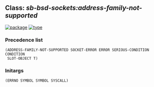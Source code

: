 ## Class: ***sb-bsd-sockets:address-family-not-supported***
[![package](https://img.shields.io/badge/Package-SB--BSD--SOCKETS-5f9ea0.svg?style=social&colorA=999999)](../) [![type](https://img.shields.io/badge/Type-Class-5f9ea0.svg?style=social&colorA=999999)](../#class) 
### Precedence list
```
(ADDRESS-FAMILY-NOT-SUPPORTED SOCKET-ERROR ERROR SERIOUS-CONDITION CONDITION
 SLOT-OBJECT T)
```
### Initargs
```
(ERRNO SYMBOL SYMBOL SYSCALL)
```
